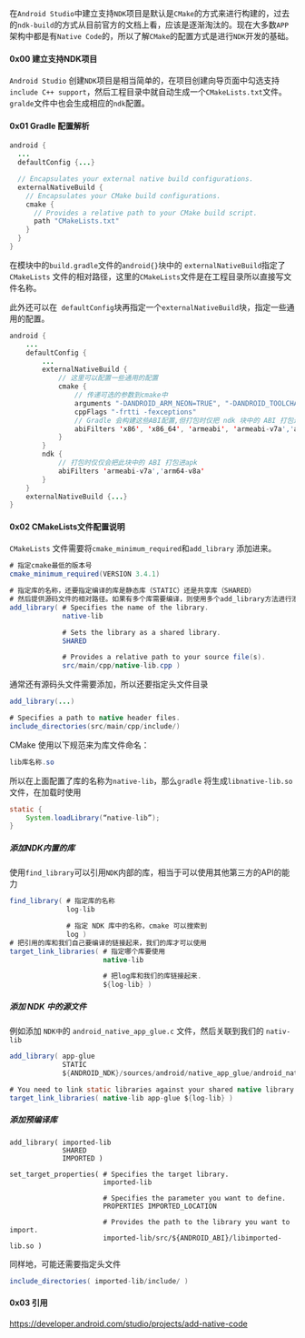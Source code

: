 

在`Android Studio`中建立支持`NDK`项目是默认是`CMake`的方式来进行构建的，过去的`ndk-build`的方式从目前官方的文档上看，应该是逐渐淘汰的。现在大多数`APP`架构中都是有`Native Code`的，所以了解`CMake`的配置方式是进行`NDK`开发的基础。

#### 0x00 建立支持NDK项目

`Android Studio` 创建`NDK`项目是相当简单的，在项目创建向导页面中勾选支持 `include C++ support`，然后工程目录中就自动生成一个`CMakeLists.txt`文件。`gralde`文件中也会生成相应的`ndk`配置。

#### 0x01 Gradle 配置解析

```java
android {
  ...
  defaultConfig {...}

  // Encapsulates your external native build configurations.
  externalNativeBuild {
    // Encapsulates your CMake build configurations.
    cmake {
      // Provides a relative path to your CMake build script.
      path "CMakeLists.txt"
    }
  }
}
```

在模块中的`build.gradle`文件的`android{}`块中的 `externalNativeBuild`指定了 `CMakeLists` 文件的相对路径，这里的`CMakeLists`文件是在工程目录所以直接写文件名称。

此外还可以在` defaultConfig`块再指定一个`externalNativeBuild`块，指定一些通用的配置。

```java
android {
    ...
    defaultConfig {
        ...
        externalNativeBuild {
            // 这里可以配置一些通用的配置
            cmake {
                // 传递可选的参数到cmake中
                arguments "-DANDROID_ARM_NEON=TRUE", "-DANDROID_TOOLCHAIN=clang"
                cppFlags "-frtti -fexceptions"
                // Gradle 会构建这些ABI配置,但打包时仅把 ndk 块中的 ABI 打包进apk
                abiFilters 'x86', 'x86_64', 'armeabi', 'armeabi-v7a','arm64-v8a'
            }
        }
        ndk {
      		// 打包时仅仅会把此块中的 ABI 打包进apk
      		abiFilters 'armeabi-v7a','arm64-v8a'
    	}
    }
    externalNativeBuild {...}
}
```

#### 0x02 CMakeLists文件配置说明

`CMakeLists` 文件需要将`cmake_minimum_required`和`add_library` 添加进来。

```java
# 指定cmake最低的版本号
cmake_minimum_required(VERSION 3.4.1)

# 指定库的名称，还要指定编译的库是静态库（STATIC）还是共享库（SHARED）
# 然后提供源码文件的相对路径。如果有多个库需要编译，则使用多个add_library方法进行添加。
add_library( # Specifies the name of the library.
             native-lib

             # Sets the library as a shared library.
             SHARED

             # Provides a relative path to your source file(s).
             src/main/cpp/native-lib.cpp )
```

通常还有源码头文件需要添加，所以还要指定头文件目录

```java
add_library(...)

# Specifies a path to native header files.
include_directories(src/main/cpp/include/)
```

CMake 使用以下规范来为库文件命名：

```java
lib库名称.so
```

所以在上面配置了库的名称为`native-lib`，那么`gradle` 将生成`libnative-lib.so`文件，在加载时使用

```java
static {
    System.loadLibrary(“native-lib”);
}
```

##### 添加NDK内置的库

使用`find_library`可以引用`NDK`内部的库，相当于可以使用其他第三方的API的能力

```java
find_library( # 指定库的名称
              log-lib

              # 指定 NDK 库中的名称，cmake 可以搜索到
              log )
# 把引用的库和我们自己要编译的链接起来，我们的库才可以使用
target_link_libraries( # 指定哪个库要使用
                       native-lib

                       # 把log库和我们的库链接起来.
                       ${log-lib} )
```

##### 添加 NDK 中的源文件

例如添加 `NDK中`的 `android_native_app_glue.c` 文件，然后关联到我们的 `nativ-lib`

```java
add_library( app-glue
             STATIC
             ${ANDROID_NDK}/sources/android/native_app_glue/android_native_app_glue.c )

# You need to link static libraries against your shared native library.
target_link_libraries( native-lib app-glue ${log-lib} )
```

##### 添加预编译库

```
add_library( imported-lib
             SHARED
             IMPORTED )

set_target_properties( # Specifies the target library.
                       imported-lib

                       # Specifies the parameter you want to define.
                       PROPERTIES IMPORTED_LOCATION

                       # Provides the path to the library you want to import.
                       imported-lib/src/${ANDROID_ABI}/libimported-lib.so )
```

同样地，可能还需要指定头文件

```java
include_directories( imported-lib/include/ )
```

#### 0x03 引用

https://developer.android.com/studio/projects/add-native-code